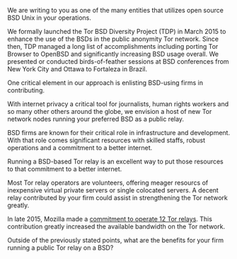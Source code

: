 We are writing to you as one of the many entities that utilizes open source BSD 
Unix in your operations.

We formally launched the Tor BSD Diversity Project (TDP) in March 2015 to enhance the use of the BSDs in the public anonymity Tor network. Since then, TDP managed a long list of accomplishments including porting Tor Browser to OpenBSD and significantly increasing BSD usage overall. We presented or conducted birds-of-feather sessions at BSD conferences from New York City and Ottawa to Fortaleza in Brazil.

One critical element in our approach is enlisting BSD-using firms in contributing.

With internet privacy a critical tool for journalists, human rights workers and so many other others around the globe, we envision a host of new Tor network nodes running your preferred BSD as a public relay.

BSD firms are known for their critical role in infrastructure and development. With that role comes significant resources with skilled staffs, robust operations and a commitment to a better internet.

Running a BSD-based Tor relay is an excellent way to put those resources to that commitment to a better internet.

Most Tor relay operators are volunteers, offering meager resourcs of inexpensive virtual private servers or single colocated servers. A decent relay contributed by your firm could assist in strengthening the Tor network greatly.

In late 2015, Mozilla made a [commitment to operate 12 Tor relays](https://blog.mozilla.org/it/2015/01/28/deploying-tor-relays/). This contribution greatly increased the available bandwidth on the Tor network.

Outside of the previously stated points, what are the benefits for your firm running a public Tor relay on a BSD?
